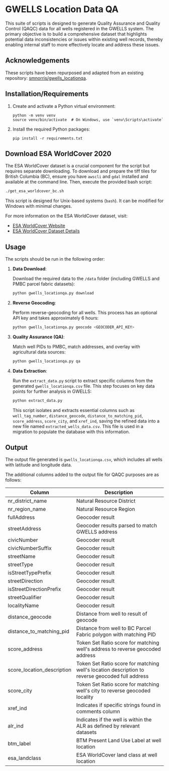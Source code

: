 # GWELLS Location Data QA

This suite of scripts is designed to generate Quality Assurance and Quality Control (QAQC) data for all wells registered in the GWELLS system. The primary objective is to build a comprehensive dataset that highlights potential data inconsistencies or issues within existing well records, thereby enabling internal staff to more effectively locate and address these issues.

## Acknowledgements

These scripts have been repurposed and adapted from an existing repository: [smnorris/gwells_locationqa](https://github.com/smnorris/gwells_locationqa).

## Installation/Requirements

1. Create and activate a Python virtual environment:

    ```
    python -m venv venv
    source venv/bin/activate  # On Windows, use `venv\Scripts\activate`
    ```

2. Install the required Python packages:

    ```
    pip install -r requirements.txt
    ```

## Download ESA WorldCover 2020

The ESA WorldCover dataset is a crucial component for the script but requires separate downloading. To download and prepare the tiff tiles for British Columbia (BC), ensure you have `awscli` and `gdal` installed and available at the command line. Then, execute the provided bash script:

  ```bash
  ./get_esa_worldcover_bc.sh
  ```

This script is designed for Unix-based systems (`bash`). It can be modified for Windows with minimal changes.

For more information on the ESA WorldCover dataset, visit:

- [ESA WorldCover Website](https://esa-worldcover.org/en)
- [ESA WorldCover Dataset Details](https://esa-worldcover.s3.amazonaws.com/readme.html)

## Usage

The scripts should be run in the following order:

1. **Data Download**:

    Download the required data to the `/data` folder (including GWELLS and PMBC parcel fabric datasets):

    ```python
    python gwells_locationqa.py download
    ```

2. **Reverse Geocoding**:

    Perform reverse-geocoding for all wells. This process has an optional API key and takes approximately 6 hours:

    ```python
    python gwells_locationqa.py geocode <GEOCODER_API_KEY>
    ```

3. **Quality Assurance (QA)**:

    Match well PIDs to PMBC, match addresses, and overlay with agricultural data sources:

    ```python
    python gwells_locationqa.py qa
    ```

4. **Data Extraction**:

   Run the `extract_data.py` script to extract specific columns from the generated `gwells_locationqa.csv` file. This step focuses on key data points for further analysis in GWELLS:

    ```python
    python extract_data.py
    ```

   This script isolates and extracts essential columns such as `well_tag_number`, `distance_geocode`, `distance_to_matching_pid`, `score_address`, `score_city`, and `xref_ind`, saving the refined data into a new file named `extracted_wells_data.csv`. This file is used in a migration to populate the database with this information.

## Output

The output file generated is `gwells_locationqa.csv`, which includes all wells with latitude and longitude data.

The additional columns added to the output file for QAQC purposes are as follows:

| Column                       | Description   |
| ---------------------------- | ------------- |
| nr_district_name             | Natural Resource District |
| nr_region_name               | Natural Resource Region |
| fullAddress                  | Geocoder result |
| streetAddress                | Geocoder results parsed to match GWELLS address |
| civicNumber                  | Geocoder result |
| civicNumberSuffix            | Geocoder result |
| streetName                   | Geocoder result |
| streetType                   | Geocoder result |
| isStreetTypePrefix           | Geocoder result |
| streetDirection              | Geocoder result |
| isStreetDirectionPrefix      | Geocoder result |
| streetQualifier              | Geocoder result |
| localityName                 | Geocoder result |
| distance_geocode             | Distance from well to result of geocode |
| distance_to_matching_pid     | Distance from well to BC Parcel Fabric polygon with matching PID |
| score_address                | Token Set Ratio score for matching well's address to reverse geocoded address |
| score_location_description   | Token Set Ratio score for matching well's location description to reverse geocoded full address |
| score_city                   | Token Set Ratio score for matching well's city to reverse geocoded locality |
| xref_ind                     | Indicates if specific strings found in comments column |
| alr_ind                      | Indicates if the well is within the ALR as defined by relevant datasets |
| btm_label                    | BTM Present Land Use Label at well location |
| esa_landclass                | ESA WorldCover land class at well location |

